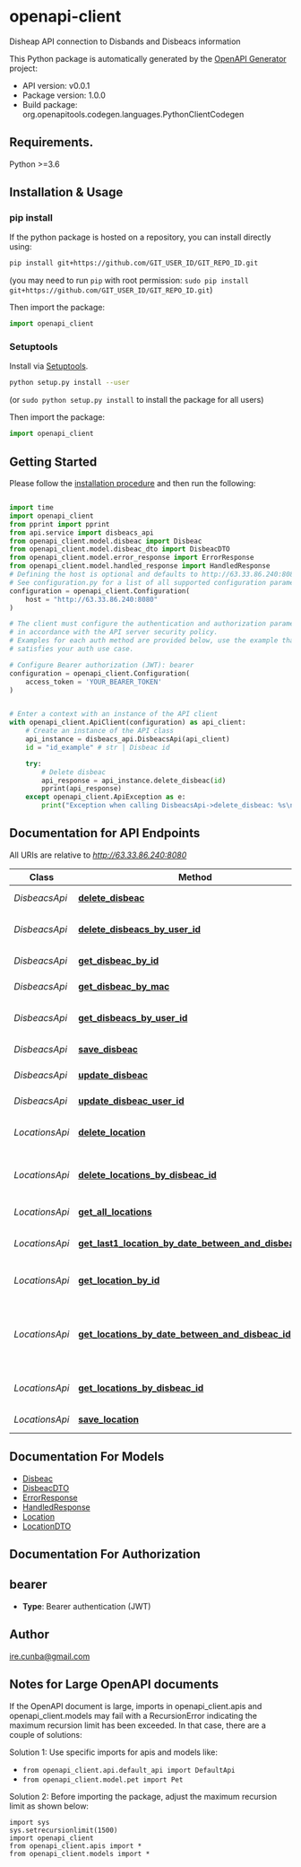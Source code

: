 # openapi-client
Disheap API connection to Disbands and Disbeacs information

This Python package is automatically generated by the [OpenAPI Generator](https://openapi-generator.tech) project:

- API version: v0.0.1
- Package version: 1.0.0
- Build package: org.openapitools.codegen.languages.PythonClientCodegen

## Requirements.

Python >=3.6

## Installation & Usage
### pip install

If the python package is hosted on a repository, you can install directly using:

```sh
pip install git+https://github.com/GIT_USER_ID/GIT_REPO_ID.git
```
(you may need to run `pip` with root permission: `sudo pip install git+https://github.com/GIT_USER_ID/GIT_REPO_ID.git`)

Then import the package:
```python
import openapi_client
```

### Setuptools

Install via [Setuptools](http://pypi.python.org/pypi/setuptools).

```sh
python setup.py install --user
```
(or `sudo python setup.py install` to install the package for all users)

Then import the package:
```python
import openapi_client
```

## Getting Started

Please follow the [installation procedure](#installation--usage) and then run the following:

```python

import time
import openapi_client
from pprint import pprint
from api.service import disbeacs_api
from openapi_client.model.disbeac import Disbeac
from openapi_client.model.disbeac_dto import DisbeacDTO
from openapi_client.model.error_response import ErrorResponse
from openapi_client.model.handled_response import HandledResponse
# Defining the host is optional and defaults to http://63.33.86.240:8080
# See configuration.py for a list of all supported configuration parameters.
configuration = openapi_client.Configuration(
    host = "http://63.33.86.240:8080"
)

# The client must configure the authentication and authorization parameters
# in accordance with the API server security policy.
# Examples for each auth method are provided below, use the example that
# satisfies your auth use case.

# Configure Bearer authorization (JWT): bearer
configuration = openapi_client.Configuration(
    access_token = 'YOUR_BEARER_TOKEN'
)


# Enter a context with an instance of the API client
with openapi_client.ApiClient(configuration) as api_client:
    # Create an instance of the API class
    api_instance = disbeacs_api.DisbeacsApi(api_client)
    id = "id_example" # str | Disbeac id

    try:
        # Delete disbeac
        api_response = api_instance.delete_disbeac(id)
        pprint(api_response)
    except openapi_client.ApiException as e:
        print("Exception when calling DisbeacsApi->delete_disbeac: %s\n" % e)
```

## Documentation for API Endpoints

All URIs are relative to *http://63.33.86.240:8080*

Class | Method | HTTP request | Description
------------ | ------------- | ------------- | -------------
*DisbeacsApi* | [**delete_disbeac**](docs/DisbeacsApi.md#delete_disbeac) | **DELETE** /disbeacs/{id} | Delete disbeac
*DisbeacsApi* | [**delete_disbeacs_by_user_id**](docs/DisbeacsApi.md#delete_disbeacs_by_user_id) | **DELETE** /disbeacs/users/{userId} | Delete disbeacs by user ID
*DisbeacsApi* | [**get_disbeac_by_id**](docs/DisbeacsApi.md#get_disbeac_by_id) | **GET** /disbeacs/{id} | Get disbeac by ID
*DisbeacsApi* | [**get_disbeac_by_mac**](docs/DisbeacsApi.md#get_disbeac_by_mac) | **GET** /disbeacs/macs/{mac} | Get disbeac by mac
*DisbeacsApi* | [**get_disbeacs_by_user_id**](docs/DisbeacsApi.md#get_disbeacs_by_user_id) | **GET** /disbeacs/users/{userId} | Get disbeacs by user ID
*DisbeacsApi* | [**save_disbeac**](docs/DisbeacsApi.md#save_disbeac) | **POST** /disbeacs | Save disbeac
*DisbeacsApi* | [**update_disbeac**](docs/DisbeacsApi.md#update_disbeac) | **PUT** /disbeacs/{id} | Update disbeac
*DisbeacsApi* | [**update_disbeac_user_id**](docs/DisbeacsApi.md#update_disbeac_user_id) | **PATCH** /disbeacs/{id}/user/{userId} | Update user ID
*LocationsApi* | [**delete_location**](docs/LocationsApi.md#delete_location) | **DELETE** /locations/{id} | Delete location by id
*LocationsApi* | [**delete_locations_by_disbeac_id**](docs/LocationsApi.md#delete_locations_by_disbeac_id) | **DELETE** /locations/disbeac/{disbeacId} | Delete all locations by disbeac ID
*LocationsApi* | [**get_all_locations**](docs/LocationsApi.md#get_all_locations) | **GET** /locations | Get all locations
*LocationsApi* | [**get_last1_location_by_date_between_and_disbeac_id**](docs/LocationsApi.md#get_last1_location_by_date_between_and_disbeac_id) | **GET** /locations/last/disbeacId/{disbeacId} | Get last location by disbeac ID
*LocationsApi* | [**get_location_by_id**](docs/LocationsApi.md#get_location_by_id) | **GET** /locations/{id} | Get location by ID
*LocationsApi* | [**get_locations_by_date_between_and_disbeac_id**](docs/LocationsApi.md#get_locations_by_date_between_and_disbeac_id) | **GET** /locations/date/between/disbeacId/{disbeacId} | Get location by date between and disbeac ID
*LocationsApi* | [**get_locations_by_disbeac_id**](docs/LocationsApi.md#get_locations_by_disbeac_id) | **GET** /locations/disbeacId/{disbeacId} | Get location by disbeac ID
*LocationsApi* | [**save_location**](docs/LocationsApi.md#save_location) | **POST** /locations | Save location


## Documentation For Models

 - [Disbeac](docs/Disbeac.md)
 - [DisbeacDTO](docs/DisbeacDTO.md)
 - [ErrorResponse](docs/ErrorResponse.md)
 - [HandledResponse](docs/HandledResponse.md)
 - [Location](docs/Location.md)
 - [LocationDTO](docs/LocationDTO.md)


## Documentation For Authorization


## bearer

- **Type**: Bearer authentication (JWT)


## Author

ire.cunba@gmail.com


## Notes for Large OpenAPI documents
If the OpenAPI document is large, imports in openapi_client.apis and openapi_client.models may fail with a
RecursionError indicating the maximum recursion limit has been exceeded. In that case, there are a couple of solutions:

Solution 1:
Use specific imports for apis and models like:
- `from openapi_client.api.default_api import DefaultApi`
- `from openapi_client.model.pet import Pet`

Solution 2:
Before importing the package, adjust the maximum recursion limit as shown below:
```
import sys
sys.setrecursionlimit(1500)
import openapi_client
from openapi_client.apis import *
from openapi_client.models import *
```

